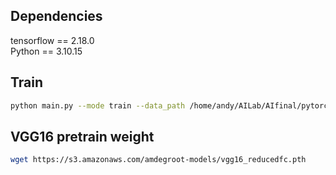 ## Dependencies

tensorflow == 2.18.0 <br />
Python == 3.10.15


## Train

```Bash
python main.py --mode train --data_path /home/andy/AILab/AIfinal/pytorch_gaze_redirection-master/eyespatch_dataset/all --log_dir ./log/ --vgg_path ./vgg_16.ckpt
```

## VGG16 pretrain weight
```Bash
wget https://s3.amazonaws.com/amdegroot-models/vgg16_reducedfc.pth
```
